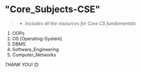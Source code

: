 # "Core_Subjects-CSE"
> - *Includes all the resources for Core CS fundamentals*

1. OOPs
2. OS [Operating-System]
3. DBMS
4. Software_Engineering
5. Computer_Networks

*THANK YOU!* 😊
